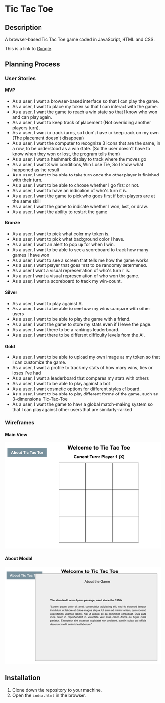 # Tic Tac Toe

## Description

A browser-based Tic Tac Toe game coded in JavaScript, HTML and CSS.

This is a link to [Google](https://google.com).

## Planning Process

### User Stories

#### MVP

- As a user, I want a browser-based interface so that I can play the game.
- As a user, I want to place my token so that I can interact with the game.
- As a user, I want the game to reach a win state so that I know who won and can play again.
- As a user, I want to keep track of placement (Not overriding another players turn).
- As a user, I want to track turns, so I don't have to keep track on my own (The placement doesn't disappear)
- As a user, I want the computer to recognize 3 icons that are the same, in a row, to be understood as a win state. (So the user doesn't have to know when they won or lost, the program tells them)
- As a user, I want a hashmark display to track where the moves go
- As a user, I want 3 win conditions, Win Lose Tie, So I know what happened as the result
- As a user, I want to be able to take turn once the other player is finished with their turn.
- As a user, I want to be able to choose whether I go first or not.
- As a user, I want to have an indication of who's turn it is.
- As a user, I want the game to pick who goes first if both players are at the same skill.
- As a user, I want the game to indicate whether I won, lost, or draw.
- As a user, I want the ability to restart the game

#### Bronze

- As a user, I want to pick what color my token is.
- As a user, I want to pick what background color I have.
- As a user, I want an alert to pop up for when I win.
- As a user, I want to be able to see a scoreboard to track how many games I have won
- As a user, I want to see a screen that tells me how the game works
- As a user, I want player that goes first to be randomly determined.
- As a user I want a visual representation of who's turn it is.
- As a user I want a visual representation of who won the game.
- As a user, I want a scoreboard to track my win-count.

#### Silver

- As a user, I want to play against AI.
- As a user, I want to be able to see how my wins compare with other users
- As a user, I want to be able to play the game with a friend.
- As a user, I want the game to store my stats even if I leave the page.
- As a user, I want there to be a rankings leaderboard.
- As a user, I want there to be different difficulty levels from the AI.

#### Gold

- As a user, I want to be able to upload my own image as my token so that I can customize the game.
- As a user, I want a profile to track my stats of how many wins, ties or loses I've had
- As a user, I want a leaderboard that compares my stats with others
- As a user, I want to be able to play against a bot
- As a user, I want cosmetic options for different styles of board.
- As a user, I want to be able to play different forms of the game, such as 3-dimensional Tic-Tac-Toe
- As a user, I want the game to have a global match-making system so that I can play against other users that are similarly-ranked

### Wireframes

#### Main View

![Tic tac toe initial screen](./assets/wireframe-main.png)

#### About Modal

![Tic tac toe about modal](assets/wireframe-about.png)

## Installation

1. Clone down the repository to your machine.
1. Open the `index.html` in the browser.
